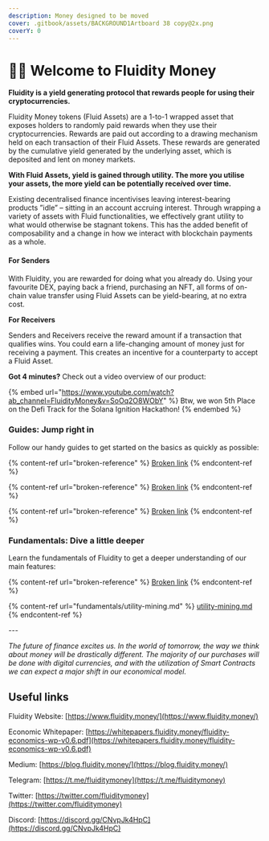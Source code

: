 ```yaml
---
description: Money designed to be moved
cover: .gitbook/assets/BACKGROUND1Artboard 38 copy@2x.png
coverY: 0
---
```


# 🌊💸 Welcome to Fluidity Money

**Fluidity is a yield generating protocol that rewards people for using their cryptocurrencies.**

Fluidity Money tokens (Fluid Assets) are a 1-to-1 wrapped asset that exposes holders to randomly paid rewards when they use their cryptocurrencies. Rewards are paid out according to a drawing mechanism held on each transaction of their Fluid Assets. These rewards are generated by the cumulative yield generated by the underlying asset, which is deposited and lent on money markets.&#x20;

**With Fluid Assets, yield is gained through utility. The more you utilise your assets, the more yield can be potentially rece**_**i**_**ved over time.**&#x20;

Existing decentralised finance incentivises leaving interest-bearing products ”idle” – sitting in an account accruing interest. Through wrapping a variety of assets with Fluid functionalities, we effectively grant utility to what would otherwise be stagnant tokens. This has the added benefit of composability and a change in how we interact with blockchain payments as a whole.

#### For Senders

With Fluidity, you are rewarded for doing what you already do. Using your favourite DEX, paying back a friend, purchasing an NFT, all forms of on-chain value transfer using Fluid Assets can be yield-bearing,  at no extra cost.&#x20;

**For Receivers**

Senders and Receivers receive the reward amount if a transaction that qualifies wins. You could earn a life-changing amount of money just for receiving a payment. This creates an incentive for a counterparty to accept a Fluid Asset.



**Got 4 minutes?** Check out a video overview of our product:

{% embed url="https://www.youtube.com/watch?ab_channel=FluidityMoney&v=SoOq2O8WObY" %}
Btw, we won 5th Place on the Defi Track for the Solana Ignition Hackathon!
{% endembed %}

### Guides: Jump right in

Follow our handy guides to get started on the basics as quickly as possible:

{% content-ref url="broken-reference" %}
[Broken link](broken-reference)
{% endcontent-ref %}

{% content-ref url="broken-reference" %}
[Broken link](broken-reference)
{% endcontent-ref %}

{% content-ref url="broken-reference" %}
[Broken link](broken-reference)
{% endcontent-ref %}

### Fundamentals: Dive a little deeper

Learn the fundamentals of Fluidity to get a deeper understanding of our main features:

{% content-ref url="broken-reference" %}
[Broken link](broken-reference)
{% endcontent-ref %}

{% content-ref url="fundamentals/utility-mining.md" %}
[utility-mining.md](fundamentals/utility-mining.md)
{% endcontent-ref %}

_---_

_The future of finance excites us. In the world of tomorrow, the way we think about money will be drastically different. The majority of our purchases will be done with digital currencies, and with the utilization of Smart Contracts we can expect a major shift in our economical model._

## Useful links

Fluidity Website: [https://www.fluidity.money/](https://www.fluidity.money/)

Economic Whitepaper: [https://whitepapers.fluidity.money/fluidity-economics-wp-v0.6.pdf](https://whitepapers.fluidity.money/fluidity-economics-wp-v0.6.pdf)

Medium: [https://blog.fluidity.money/](https://blog.fluidity.money/)

Telegram: [https://t.me/fluiditymoney](https://t.me/fluiditymoney)

Twitter: [https://twitter.com/fluiditymoney](https://twitter.com/fluiditymoney)

Discord: [https://discord.gg/CNvpJk4HpC](https://discord.gg/CNvpJk4HpC)
